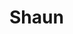 # Shaun

<!DOCTYPE html>
<html>
<head>
	<title>Sample Stuff</title>
</head>
<body>

<!-- Guessing this isnt going to work -->

</body>
</html>